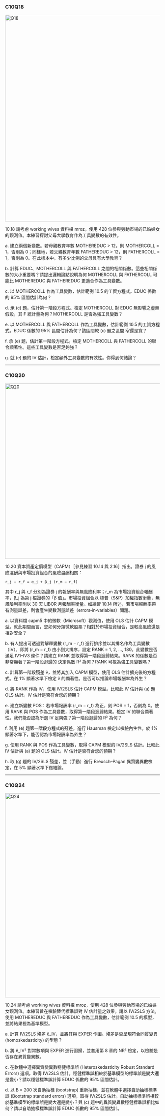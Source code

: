 ### C10Q18

<img width="672" alt="Q18" src="https://github.com/user-attachments/assets/d3655a37-c5ac-446e-9d43-3c1342e5d019" />


10.18 請考慮 working wives 資料檔 mroz。使用 428 位參與勞動市場的已婚婦女的觀測值。本練習探討父母大學教育作為工具變數的有效性。

a. 建立兩個新變數。若母親教育年數 MOTHEREDUC > 12，則 MOTHERCOLL = 1，否則為 0；同樣地，若父親教育年數 FATHEREDUC > 12，則 FATHERCOLL = 1，否則為 0。在此樣本中，有多少比例的父母具有大學教育？

b. 計算 EDUC、MOTHERCOLL 與 FATHERCOLL 之間的相關係數。這些相關係數的大小重要嗎？請提出邏輯論點說明為何 MOTHERCOLL 與 FATHERCOLL 可能比 MOTHEREDUC 與 FATHEREDUC 更適合作為工具變數。

c. 以 MOTHERCOLL 作為工具變數，估計範例 10.5 的工資方程式。EDUC 係數的 95% 區間估計為何？

d. 承 (c) 題，估計第一階段方程式。檢定 MOTHERCOLL 對 EDUC 無影響之虛無假設，其 F 統計量為何？MOTHERCOLL 是否為強工具變數？

e. 以 MOTHERCOLL 與 FATHERCOLL 作為工具變數，估計範例 10.5 的工資方程式。EDUC 係數的 95% 區間估計為何？該區間較 (c) 題之區間 窄還是寬？

f. 承 (e) 題，估計第一階段方程式。檢定 MOTHERCOLL 與 FATHERCOLL 的聯合顯著性。這些工具變數是否足夠強？

g. 就 (e) 題的 IV 估計，檢定額外工具變數的有效性。你得到何結論？



-------


### C10Q20

<img width="570" alt="Q20" src="https://github.com/user-attachments/assets/5f18f679-b69e-467f-8e44-8361e5315e43" />


10.20 資本資產定價模型（CAPM）［參見練習 10.14 與 2.16］指出，證券 j 的風險溢酬與市場投資組合的風險溢酬相關：

    r_j − r_f = α_j + β_j (r_m − r_f)

其中 r_j 與 r_f 分別為證券 j 的報酬率與無風險利率；r_m 為市場投資組合報酬率，β_j 為第 j 檔證券的「β 值」。市場投資組合以 標普（S&P）加權指數衡量，無風險利率則以 30 天 LIBOR 月報酬率衡量。如練習 10.14 所述，若市場報酬率帶有測量誤差，則會產生變數測量誤差（errors‑in‑variables）問題。

a. 以資料檔 capm5 中的微軟（Microsoft）觀測值，使用 OLS 估計 CAPM 模型。就此期間而言，您如何分類微軟股票？相對於市場投資組合，是較高風險還是相對安全？

b. 有人提出可透過對解釋變數 (r_m − r_f) 進行排序並以其排名作為工具變數（IV），即將 (r_m − r_f) 由小到大排序，設定 RANK = 1, 2, …, 180。此變數是否滿足 IV1–IV3 條件？請建立 RANK 並取得第一階段迴歸結果。RANK 的係數是否非常顯著？第一階段迴歸的 決定係數 R² 為何？RANK 可視為強工具變數嗎？

c. 計算第一階段殘差 v̂，並將其加入 CAPM 模型，使用 OLS 估計擴充後的方程式。在 1% 顯著水準下檢定 v̂ 的顯著性。是否可以推論市場報酬率為外生？

d. 將 RANK 作為 IV，使用 IV/2SLS 估計 CAPM 模型。比較此 IV 估計與 (a) 題 OLS 估計。IV 估計是否符合您的預期？

e. 建立新變數 POS：若市場報酬率 (r_m − r_f) 為正，則 POS = 1，否則為 0。使用 RANK 與 POS 作為工具變數，取得第一階段迴歸結果。檢定 IV 的聯合顯著性。我們能否認為所選 IV 足夠強？第一階段迴歸的 R² 為何？

f. 利用 (e) 題第一階段方程式的殘差，進行 Hausman 檢定以檢驗內生性。於 1% 顯著水準下，能否認為市場報酬率為外生？

g. 使用 RANK 與 POS 作為工具變數，取得 CAPM 模型的 IV/2SLS 估計。比較此 IV 估計與 (a) 題的 OLS 估計。IV 估計是否符合您的預期？

h. 取 (g) 題的 IV/2SLS 殘差，並（手動）進行 Breusch–Pagan 異質變異數檢定，在 5% 顯著水準下做結論。



------------


### C10Q24

<img width="664" alt="Q24" src="https://github.com/user-attachments/assets/23b4a0f6-ca7e-4576-b155-83dceb96d874" />


10.24 請考慮 working wives 資料檔 mroz，使用 428 位參與勞動市場的已婚婦女觀測值。本練習旨在檢驗替代標準誤對 IV 估計量之效果。請以 IV/2SLS 方法，使用 MOTHEREDUC 與 FATHEREDUC 作為工具變數，估計範例 10.5 的模型，並將結果視為基準模型。

a. 計算 IV/2SLS 殘差 ê_IV，並將其與 EXPER 作圖。殘差是否呈現符合同質變異 (homoskedasticity) 的型態？

b. 將 ê_IV² 對常數項與 EXPER 進行迴歸，並套用第 8 章的 NR² 檢定，以檢驗是否存在異質變異數。

c. 在軟體中選擇異質變異數穩健標準誤 (Heteroskedasticity Robust Standard Errors) 選項，取得 IV/2SLS 估計。穩健標準誤相較於基準模型的標準誤是變大還是變小？請以穩健標準誤計算 EDUC 係數的 95% 區間估計。

d. 以 B = 200 次自助抽樣 (bootstrap) 重新抽樣，並在軟體中選擇自助抽樣標準誤 (Bootstrap standard errors) 選項，取得 IV/2SLS 估計。自助抽樣標準誤相較於基準模型的標準誤是變大還是變小？與 (c) 題中的異質變異數穩健標準誤相比如何？請以自助抽樣標準誤計算 EDUC 係數的 95% 區間估計。








